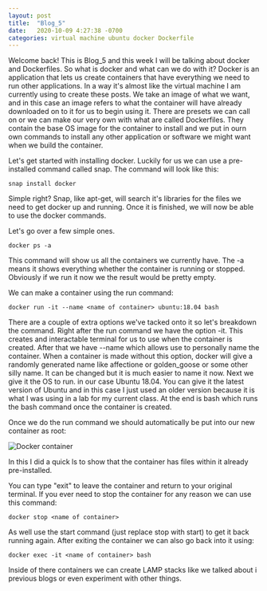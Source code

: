```yaml
---
layout: post
title:  "Blog_5"
date:   2020-10-09 4:27:38 -0700
categories: virtual machine ubuntu docker Dockerfile
---
```


Welcome back! This is Blog_5 and this week I will be talking about docker and Dockerfiles. So what is
docker and what can we do with it? Docker is an application that lets us create containers that have
everything we need to run other applications. In a way it's almost like the virtual machine I am currently
using to create these posts. We take an image of what we want, and in this case an image refers to what
the container will have already downloaded on to it for us to begin using it. There are presets we can
call on or we can make our very own with what are called Dockerfiles. They contain the base OS image for
the container to install and we put in ourn own commands to install any other application or software
we might want when we build the container.

Let's get started with installing docker. Luckily for us we can use a pre-installed command called snap.
The command will look like this:
```
snap install docker
```
Simple right? Snap, like apt-get, will search it's libraries for the files we need to get docker up and
running. Once it is finished, we will now be able to use the docker commands.

Let's go over a few simple ones.
```
docker ps -a
```
This command will show us all the containers we currently have. The -a means it shows everything whether
the container is running or stopped. Obviously if we run it now we the result would be pretty empty.

We can make a container using the run command:
```
docker run -it --name <name of container> ubuntu:18.04 bash
```
There are a couple of extra options we've tacked onto it so let's breakdown the command. Right after the
run command we have the option -it. This creates and interactable terminal for us to use when the
container is created. After that we have --name which allows use to personally name the container. When a
container is made without this option, docker will give a randomly generated name like affectione or
golden_goose or some other silly name. It can be changed but it is much easier to name it now. Next we
give it the OS to run. in our case Ubuntu 18.04. You can give it the latest version of Ubuntu and in this
case I just used an older version because it is what I was using in a lab for my current class. At the
end is bash which runs the bash command once the container is created.

Once we do the run command we should automatically be put into our new container as root:

![Docker container](https://i.imgur.com/v9tFqgY.png)

In this I did a quick ls to show that the container has files within it already pre-installed.

You can type "exit" to leave the container and return to your original terminal. If you ever need to
stop the container for any reason we can use this command:
```
docker stop <name of container>
```
As well use the start command (just replace stop with start) to get it back running again. After exiting
the container we can also go back into it using:
```
docker exec -it <name of container> bash
```
Inside of there containers we can create LAMP stacks like we talked about i previous blogs or even
experiment with other things.


